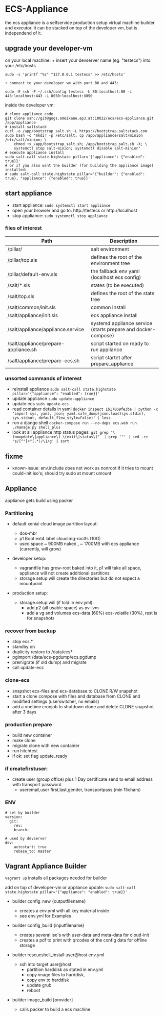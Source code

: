 # ECS-Appliance

the ecs appliance is a selfservice production setup virtual machine builder and executor.
it can be stacked on top of the developer vm, but is independend of it.

## upgrade your developer-vm

on your local machine:
    + insert your devserver name (eg. "testecs") into your /etc/hosts
```
sudo -s 'printf "%s" "127.0.0.1 testecs" >> /etc/hosts'
```
    + connect to your developer vm with port 80 and 443:
```
sudo -E ssh -F ~/.ssh/config testecs -L 80:localhost:80 -L 443:localhost:443 -L 8050:localhost:8050
```

inside the developer vm:
```
# clone appliance code
git clone ssh://git@gogs.omoikane.ep3.at:10022/ecs/ecs-appliance.git /app/appliance
# install saltstack
curl -o /app/bootstrap_salt.sh -L https://bootstrap.saltstack.com
sudo bash -c "mkdir -p /etc/salt; cp /app/appliance/salt/minion /etc/salt/minion; \
    chmod +x /app/bootstrap_salt.sh; /app/bootstrap_salt.sh -X; \
    systemctl stop salt-minion; systemctl disable salt-minion"
# execute appliance install
sudo salt-call state.highstate pillar='{"appliance": {"enabled": true}}'
# or if you also want the builder (for building the appliance image) installed:
# sudo salt-call state.highstate pillar='{"builder": {"enabled": true}, "appliance": {"enabled": true}}'
```

## start appliance

+ start appliance: `sudo systemctl start appliance`
+ open your browser and go to: http://testecs or http://localhost
+ stop appliance: `sudo systemctl stop appliance`

### files of interest

Path | Description
--- | ---
/pillar/                    | salt environment
/pillar/top.sls             | defines the root of the environment tree
/pillar/default-env.sls     | the fallback env yaml (localhost ecs config)
/salt/*.sls                 | states (to be executed)
/salt/top.sls               | defines the root of the state tree
/salt/common/init.sls       | common install
/salt/appliance/init.sls    | ecs appliance install
/salt/appliance/appliance.service    | systemd appliance service (starts prepare and docker-compose)
/salt/appliance/prepare-appliance.sh | script started on ready to run appliance
/salt/appliance/prepare-ecs.sh       | script startet after prepare_appliance


### unsorted commands of interest
+ reInstall appliance `sudo salt-call state.highstate pillar='{"appliance": "enabled": true}}'`
+ update appliance `sudo update-appliance`
+ update ecs `sudo update-ecs`
+ read container details in yaml `docker inspect 1b17069fe3ba | python -c 'import sys, yaml, json; yaml.safe_dump(json.load(sys.stdin), sys.stdout, default_flow_style=False)' | less`
+ run a django shell `docker-compose run --no-deps ecs.web run ./manage.py shell_plus`
+ look at all appliance http status pages: `git grep "\(noupdate\|appliance\)_\(exit\|status\)"  | grep '"' | sed -re 's/[^"]+"(.*)/\1/g' | sort`

## fixme
+ known-issue: env.include does not work as nonroot if it tries to mount could-init iso's; should try sudo at mount umount

## Appliance

appliance gets build using packer

### Partitioning

+ default xenial cloud image partition layout:
    + dos-mbr
    + p1 Boot ext4 label cloudimg-rootfs (10G)
    + used space ~ 900MB naked , ~ 1700MB with ecs appliance (currently, will grow)

+ developer setup:
    + vagrantfile has grow-root baked into it, p1 will take all space, appliance will not create additional partitions
    + storage setup will create the directories but do not expect a mountpoint

+ production setup:
    + storage.setup will (if told in env.yml):
        + add p2 (all usable space) as pv-lvm
        + add a vg and volumes ecs-data (60%) ecs-volatile (30%), rest is for snapshots


### recover from backup
+ stop ecs.*
+ standby on
+ duplicity restore to /data/ecs*
+ pgimport /data/ecs-pgdump/ecs.pgdump
+ premigrate (if old dump) and migrate
+ call update-ecs

### clone-ecs
+ snapshot ecs-files and ecs-database to CLONE R/W snapshot
+ start a clone compose with files and database from CLONE and modified settings
    (userswitcher, no emails)
+ add a onetime cronjob to shutdown clone and delete CLONE snapshot after 3 days

### production prepare
+ build new container
+ make clone
+ migrate clone with new container
+ run hitchtest
+ if ok: set flag update_ready

### if createfirstuser:
+ create user (group office) plus 1 Day certificate send to email address with transport password
    + useremail,user first,last,gender, transportpass (min 15chars)

### ENV
```
# set by builder
version:
  git:
    rev:
    branch:

# used by devserver
dev:
    autostart: true
    rebase_to: master

```

## Vagrant Appliance Builder

`vagrant up` installs all packages needed for builder

add on top of developer-vm or appliance update:
`sudo salt-call state.highstate pillar='{"appliance": "enabled": true}}'`

+ builder config_new {outputfilename}
    + creates a env.yml with all key material inside
    + see env.yml for Examples

+ builder config_build {inputfilename}
    + creates several iso's with user-data and meta-data for cloud-init
    + creates a pdf to print with qrcodes of the config data for offline storage

+ builder rescueshell_install user@host env.yml
    + ssh into target user@host
        + partition harddisk as stated in env.yml
        + copy image files to harddisk,
        + copy env to harddisk
        + update grub
        + reboot

+ builder image_build [provider]
    + calls packer to build a ecs machine
